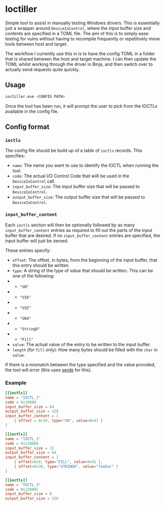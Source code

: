 # Ioctiller

Simple tool to assist in manually testing Windows drivers. This is essentially just a wrapper around `DeviceIoControl`, where the input buffer size and contents are specified in a TOML file. The aim of this is to simply ease testing for vulns without having to recompile frequently or repetitively move tools between host and target.

The workflow I currently use this in is to have the config TOML in a folder that is shared between the host and target machine. I can then update the TOML whilst working through the driver in Binja, and then switch over to actually send requests quite quickly.

## Usage

```bash
ioctiller.exe <CONFIG PATH>
```

Once the tool has been run, it will prompt the user to pick from the IOCTLs available in the config file.

## Config format

### `ioctls`
The config file should be build up of a table of `ioctls` records. This specifies:
- `name`: The name you want to use to identify the IOCTL when running the tool.
- `code`: The actual I/O Control Code that willl be used in the `DeviceIoControl` call.
- `input_buffer_size`: The input buffer size that will be passed to `DeviceIoControl`.
- `output_buffer_size`: The output buffer size that will be passed to `DeviceIoControl`.

### `input_buffer_content`

Each `ioctls` section will then be optionally followed by as many `input_buffer_content` entries as required to fill out the parts of the input buffer that are desired. If no `input_buffer_content` entries are specified, the input buffer will just be zeroed.

These entries specify:
- `offset`: The offset, in bytes, from the beginning of the input buffer, that this entry should be written
- `type`: A string of the type of value that should be written. This can be one of the following:
- - `"U8"`
- - `"U16"`
- - `"U32"`
- - `"U64"`
- - `"String8"`
- - `"Fill"`
- `value`: The actual value of the entry to be written to the input buffer.
- `length` (for `fill` only): How many bytes should be filled with the `char` in `value`.

If there is a mismatch between the type specified and the value provided, the tool will error (this uses [serde](https://serde.rs/) for this).

### Example

```toml
[[ioctls]]
name = "IOCTL_1"
code = 0x10000
input_buffer_size = 64
output_buffer_size = 128
input_buffer_content = [
    { offset = 0x10, type="U8", value=0x41 }
]

[[ioctls]]
name = "IOCTL_2"
code = 0x220008
input_buffer_size = 32
output_buffer_size = 64
input_buffer_content = [
    { offset=0x0, type="FILL", value=0x41 },
    { offset=0x38, type="STRING8", value="foobar" }
]

[[ioctls]]
name = "IOCTL_3"
code = 0x22000C
input_buffer_size = 0
output_buffer_size = 256
```

